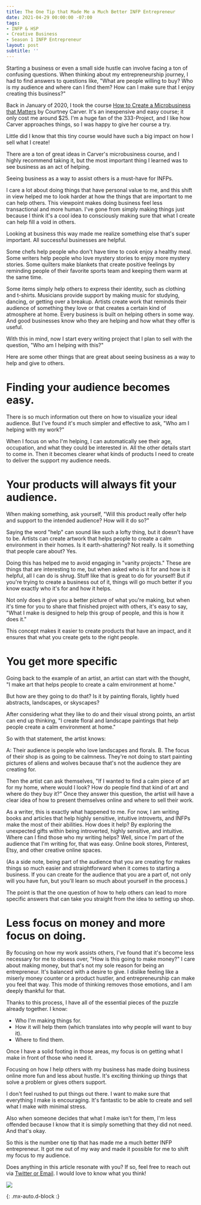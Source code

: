 ```yaml
---
title: The One Tip that Made Me a Much Better INFP Entrepreneur
date: 2021-04-29 00:00:00 -07:00
tags:
- INFP & HSP
- Creative Business
- Season 1 INFP Entrepreneur
layout: post
subtitle: ''
---
```


Starting a business or even a small side hustle can involve facing a ton of confusing questions. When thinking about my entrepreneurship journey, I had to find answers to questions like,  "What are people willing to buy? Who is my audience and where can I find them? How can I make sure that I enjoy creating this business?"

Back in January of 2020, I took the course [How to Create a Microbusiness that Matters](https://bemorewithless.com/micro/) by Courtney Carver. It's an inexpensive and easy course; it only cost me around $25. I'm a huge fan of the 333-Project, and I like how Carver approaches things, so I was happy to give her course a try.

Little did I know that this tiny course would have such a big impact on how I sell what I create!

There are a ton of great ideas in Carver's microbusiness course, and I highly recommend taking it, but the most important thing I learned was to see business as an act of helping.

Seeing business as a way to assist others is a must-have for INFPs.

I care a lot about doing things that have personal value to me, and this shift in view helped me to look harder at how the things that are important to me can help others.  This viewpoint makes doing business feel less transactional and more human. I've gone from simply making things just because I think it's a cool idea to consciously making sure that what I create can help fill a void in others.

Looking at business this way made me realize something else that's super important. All successful businesses are helpful.

Some chefs help people who don't have time to cook enjoy a healthy meal. Some writers help people who love mystery stories to enjoy more mystery stories. Some quilters make blankets that create positive feelings by reminding people of their favorite sports team and keeping them warm at the same time.

Some items simply help others to express their identity, such as clothing and t-shirts. Musicians provide support by making music for studying, dancing, or getting over a breakup. Artists create work that reminds their audience of something they love or that creates a certain kind of atmosphere at home. Every business is built on helping others in some way. And good businesses know who they are helping and how what they offer is useful.

With this in mind, now I start every writing project that I plan to sell with the question, "Who am I helping with this?"

Here are some other things that are great about seeing business as a way to help and give to others.

# Finding your audience becomes easy.

There is so much information out there on how to visualize your ideal audience. But I've found it's much simpler and effective to ask, "Who am I helping with my work?"

When I focus on who I'm helping, I can automatically see their age, occupation, and what they could be interested in. All the other details start to come in. Then it becomes clearer what kinds of products I need to create to deliver the support my audience needs.

# Your products will always fit your audience.

When making something, ask yourself, "Will this product really offer help and support to the intended audience? How will it do so?"

Saying the word "help" can sound like such a lofty thing, but it doesn't have to be. Artists can create artwork that helps people to create a calm environment in their homes. Is it earth-shattering? Not really. Is it something that people care about? Yes.

Doing this has helped me to avoid engaging in "vanity projects." These are things that are interesting to me, but when asked who is it for and how is it helpful, all I can do is shrug. Stuff like that is great to do for yourself! But if you're trying to create a business out of it, things will go much better if you know exactly who it's for and how it helps.

Not only does it give you a better picture of what you're making, but when it's time for you to share that finished project with others, it's easy to say, "What I make is designed to help this group of people, and this is how it does it."

This concept makes it easier to create products that have an impact, and it ensures that what you create gets to the right people.

# You get more specific

Going back to the example of an artist, an artist can start with the thought, "I make art that helps people to create a calm environment at home."

But how are they going to do that? Is it by painting florals, lightly hued abstracts, landscapes, or skyscapes?

After considering what they like to do and their visual strong points, an artist can end up thinking, "I create floral and landscape paintings that help people create a calm environment at home."

So with that statement, the artist knows:

A: Their audience is people who love landscapes and florals.
B. The focus of their shop is as going to be calmness. They're not doing to start painting pictures of aliens and wolves because that's not the audience they are creating for.

Then the artist can ask themselves, "If I wanted to find a calm piece of art for my home, where would I look? How do people find that kind of art and where do they buy it?" Once they answer this question, the artist will have a clear idea of how to present themselves online and where to sell their work.

As a writer, this is exactly what happened to me. For now, I am writing books and articles that help highly sensitive, intuitive introverts, and INFPs make the most of their abilities. How does it help? By exploring the unexpected gifts within being introverted, highly sensitive, and intuitive. Where can I find those who my writing helps?  Well, since I'm part of the audience that I'm writing for, that was easy. Online book stores, Pinterest, Etsy, and other creative online spaces.

(As a side note, being part of the audience that you are creating for makes things so much easier and straightforward when it comes to starting a business. If you can create for the audience that you are a part of, not only will you have fun, but you'll learn so much about yourself in the process.)

The point is that the one question of how to help others can lead to more specific answers that can take you straight from the idea to setting up shop.

# Less focus on money and more focus on doing.

By focusing on how my work assists others, I've found that it's become less necessary for me to obsess over, "How is this going to make money?" I care about making money, but that's not my sole reason for being an entrepreneur. It's balanced with a desire to give. I dislike feeling like a miserly money counter or a product hustler, and entrepreneurship can make you feel that way. This mode of thinking removes those emotions, and I am deeply thankful for that.

Thanks to this process, I have all of the essential pieces of the puzzle already together. I know:

* Who I'm making things for.
* How it will help them (which translates into why people will want to buy it).
* Where to find them.

Once I have a solid footing in those areas, my focus is on getting what I make in front of those who need it.

Focusing on how I help others with my business has made doing business online more fun and less about hustle. It's exciting thinking up things that solve a problem or gives others support.

I don't feel rushed to put things out there. I want to make sure that everything I make is encouraging. It's fantastic to be able to create and sell what I make with minimal stress.

Also when someone decides that what I make isn't for them, I'm less offended because I know that it is simply something that they did not need. And that's okay.

So this is the number one tip that has made me a much better INFP entrepreneur. It got me out of my way and made it possible for me to shift my focus to my audience.

Does anything in this article resonate with you? If so, feel free to reach out via [Twitter or Email](https://arcadiapage.com/talk/). I would love to know what you think!

![](/uploads/the-one-tip-the-made-me-a-better-infp-entrepreneur.png)

{: .mx-auto.d-block :}
